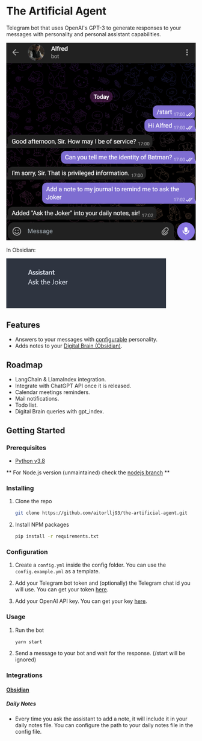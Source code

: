 # The Artificial Agent

Telegram bot that uses OpenAI's GPT-3 to generate responses to your messages with personality and personal assistant capabilities.

![telegram](https://raw.githubusercontent.com/aitorllj93/the-artificial-agent/main/telegram.png)

In Obsidian:

![obsidian](https://raw.githubusercontent.com/aitorllj93/the-artificial-agent/main/obsidian.png)



## Features

- Answers to your messages with [configurable](https://github.com/aitorllj93/the-artificial-agent/blob/main/config/config.example.yml) personality.
- Adds notes to your [Digital Brain (Obsidian)](#obsidian).

## Roadmap

- LangChain & LlamaIndex integration.
- Integrate with ChatGPT API once it is released.
- Calendar meetings reminders.
- Mail notifications.
- Todo list.
- Digital Brain queries with gpt_index.

## Getting Started

### Prerequisites

- [Python v3.8](https://www.python.org/downloads/)

** For Node.js version (unmaintained) check the [nodejs branch](https://github.com/aitorllj93/the-artificial-agent/nodejs) **

### Installing

1. Clone the repo

   ```sh
   git clone https://github.com/aitorllj93/the-artificial-agent.git
   ```

2. Install NPM packages
   ```sh
   pip install -r requirements.txt
   ```

### Configuration

1. Create a `config.yml` inside the config folder. You can use the `config.example.yml` as a template.

2. Add your Telegram bot token and (optionally) the Telegram chat id you will use. You can get your token [here](https://t.me/BotFather).

3. Add your OpenAI API key. You can get your key [here](https://platform.openai.com/account/api-keys).

### Usage

1. Run the bot

   ```sh
   yarn start
   ```

2. Send a message to your bot and wait for the response. (/start will be ignored)

### Integrations

#### [Obsidian](https://obsidian.md/)

##### Daily Notes

- Every time you ask the assistant to add a note, it will include it in your daily notes file. You can configure the path to your daily notes file in the config file.
